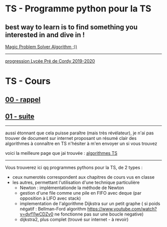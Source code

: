 # TS - Programme python pour la TS
best way to learn is to find something you interested in and dive in !
-------------------------------------------------------------------------------------------------------
[Magic Problem Solver Algorithm ;))](https://proftomcrick.com/2011/04/26/feynman-problem-solving-algorithm/)


-----------------------------------------------------------------------------------------------------------------------------
[progression Lycée Pré de Cordy 2019-2020](https://github.com/Math13Net/TS/blob/master/Progression%20TS%202019%20-%202020.pdf)

# TS - Cours

## [00 - rappel](https://www.dropbox.com/home/Math13Net/TS-2019-2020?preview=2018_TS_Cours_00.pdf)
## [01 - suite](https://www.dropbox.com/home/Math13Net/TS-2019-2020?preview=2018_TS_Cours_00.pdf)




---------------------------------------------------------------------------------------------------------------------------
aussi étonnant que cela puisse paraître (mais très révélateur), je n'ai pas trouver de document sur internet
proposant un résumé clair des algorithmes à connaître en TS
n'hésiter à m'en envoyer un si vous trouvez

voici la meilleure page que jai trouvée : [algorithmes TS](https://www.lyceedadultes.fr/sitepedagogique/pages/algorithmes_ti.html)



-------------------------------------------------------------------------------------------------------------------------------
Vous trouverez ici qq programmes pythons pour la TS, de 2 types :
- ceux numerotés correspondent aux chapitres de cours vus en classe
- les autres, permettant l'utilisation d'une technique particulière
     - Newton : implémentationde la méthode de Newton
     - gestion d'une file comme une pile en FIFO avec deque (par opposition à LIFO avec stack)
     - implementation de l'algorithme Dijkstra sur un petit graphe
          ( si poids négatif : Bellman-Ford algorithm https://www.youtube.com/watch?v=dyf11wCDZv0
               ne fonctionne pas sur une boucle negative)
     - dijkstra2, plus complet (trouvé sur internet - à revoir)



